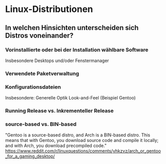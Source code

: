 # Linux-Distributionen

## In welchen Hinsichten unterscheiden sich Distros voneinander?

### Vorinstallierte oder bei der Installation wählbare Software
Insbesondere Desktops und/oder Fenstermanager

### Verwendete Paketverwaltung

### Konfigurationsdateien

Insbesondere: Generelle Optik Look-and-Feel (Beispiel Gentoo)

### Running Release vs. Inkrementeller Release

### source-based vs. BIN-based
"Gentoo is a source-based distro, and Arch is a BIN-based distro. This means that with Gentoo, you download source code and compile it locally; and with Arch, you download precompiled code."
https://www.reddit.com/r/linuxquestions/comments/yhkzvz/arch_or_gentoo_for_a_gaming_desktop/
